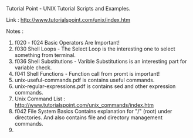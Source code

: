Tutorial Point - UNIX Tutorial Scripts and Examples.

Link : 
http://www.tutorialspoint.com/unix/index.htm

Notes :
1. 	f020 - f024 Basic Operators Are Important! 
2. 	f030 Shell Loops - The Select Loop is the interesting one to
select something from terminal.
3. 	f036 Shell Substitutions - Varible Substitutions is an interesting part for variable check.
4.	f041 Shell Functions - Function call from promt is important!
5.	unix-useful-commands.pdf is contains useful commands.
6.  unix-regular-expressions.pdf is contains sed and other expression commands.
7.  Unix Command List :
	http://www.tutorialspoint.com/unix_commands/index.htm
8.	f042 File System Basics Contains explanation for "/" (root) under directories. 
And also contains file and directory management commands.
9.	